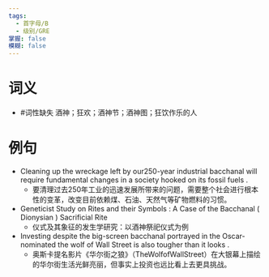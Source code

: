 ```yaml
---
tags:
  - 首字母/B
  - 级别/GRE
掌握: false
模糊: false
---
```

# 词义
- #词性缺失 酒神；狂欢；酒神节；酒神图；狂饮作乐的人
# 例句
- Cleaning up the wreckage left by our250-year industrial bacchanal will require fundamental changes in a society hooked on its fossil fuels .
	- 要清理过去250年工业的迅速发展所带来的问题，需要整个社会进行根本性的变革，改变目前依赖煤、石油、天然气等矿物燃料的习惯。
- Geneticist Study on Rites and their Symbols : A Case of the Bacchanal ( Dionysian ) Sacrificial Rite
	- 仪式及其象征的发生学研究：以酒神祭祀仪式为例
- Investing despite the big-screen bacchanal portrayed in the Oscar-nominated the wolf of Wall Street is also tougher than it looks .
	- 奥斯卡提名影片《华尔街之狼》（TheWolfofWallStreet）在大银幕上描绘的华尔街生活光鲜亮丽，但事实上投资也远比看上去更具挑战。
